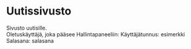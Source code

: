 # Uutissivusto

Sivusto uutisille. <br/>
Oletuskäyttäjä, joka pääsee Hallintapaneeliin:
Käyttäjätunnus: esimerkki
Salasana: salasana
